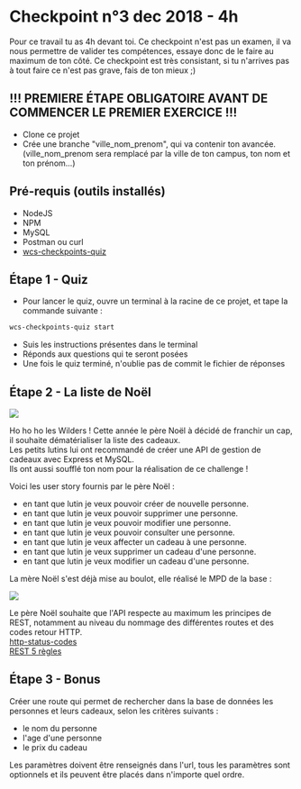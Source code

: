 # Checkpoint n°3 dec 2018 - **4h**

Pour ce travail tu as 4h devant toi. Ce checkpoint n'est pas un examen, il va nous permettre de valider tes compétences, essaye donc de le faire au maximum de ton côté.
Ce checkpoint est très consistant, si tu n'arrives pas à tout faire ce n'est pas grave, fais de ton mieux ;)



## **!!! PREMIERE ÉTAPE OBLIGATOIRE AVANT DE COMMENCER LE PREMIER EXERCICE !!!**


* Clone ce projet
* Crée une branche "ville_nom_prenom", qui va contenir ton avancée. (ville_nom_prenom sera remplacé par la ville de ton campus, ton nom et ton prénom...)



## Pré-requis (outils installés)

* NodeJS
* NPM
* MySQL
* Postman ou curl
* [wcs-checkpoints-quiz](https://www.npmjs.com/package/wcs-checkpoints-quiz)


## Étape 1 - Quiz

* Pour lancer le quiz, ouvre un terminal à la racine de ce projet, et tape la commande suivante :

```sh
wcs-checkpoints-quiz start
```
* Suis les instructions présentes dans le terminal
* Réponds aux questions qui te seront posées
* Une fois le quiz terminé, n'oublie pas de commit le fichier de réponses

## Étape 2 - La liste de Noël

![](https://media.giphy.com/media/gslUJA7JocSkg/giphy.gif)

Ho ho ho les Wilders ! Cette année le père Noël à décidé de franchir un cap, il souhaite dématérialiser la liste des cadeaux.\
Les petits lutins lui ont recommandé de créer une API de gestion de cadeaux avec Express et MySQL.\
Ils ont aussi soufflé ton nom pour la réalisation de ce challenge !

Voici les user story fournis par le père Noël :

* en tant que lutin je veux pouvoir créer de nouvelle personne.
* en tant que lutin je veux pouvoir supprimer une personne.
* en tant que lutin je veux pouvoir modifier une personne.
* en tant que lutin je veux pouvoir consulter une personne.
* en tant que lutin je veux affecter un cadeau à une personne.
* en tant que lutin je veux supprimer un cadeau d'une personne.
* en tant que lutin je veux modifier un cadeau d'une personne.


La mère Noël s'est déjà mise au boulot, elle réalisé le MPD de la base :

![](https://images.innoveduc.fr/javascript-checkpoint3/mcd_noel.png)

Le père Noël souhaite que l'API respecte au maximum les principes de REST, notamment au niveau du nommage des différentes routes et des codes retour HTTP.\
[http-status-codes](https://restfulapi.net/http-status-codes/)\
[REST 5 règles](https://blog.nicolashachet.com/niveaux/confirme/larchitecture-rest-expliquee-en-5-regles/)

## Étape 3 - Bonus
Créer une route qui permet de rechercher dans la base de données les personnes et leurs cadeaux, selon les critères suivants :

* le nom du personne
* l'age d'une personne
* le prix du cadeau

Les paramètres doivent être renseignés dans l'url, tous les paramètres sont optionnels et ils peuvent être placés dans n'importe quel ordre.

